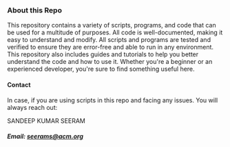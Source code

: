 ### About this Repo 
This repository contains a variety of scripts, programs, and code that can be used for a multitude of purposes. All code is well-documented, making it easy to understand and modify. All scripts and programs are tested and verified to ensure they are error-free and able to run in any environment. This repository also includes guides and tutorials to help you better understand the code and how to use it. Whether you're a beginner or an experienced developer, you're sure to find something useful here. 

#### Contact 
In case, if you are using scripts in this repo and facing any issues. You will always reach out: 

SANDEEP KUMAR SEERAM 
##### Email: seerams@acm.org 
